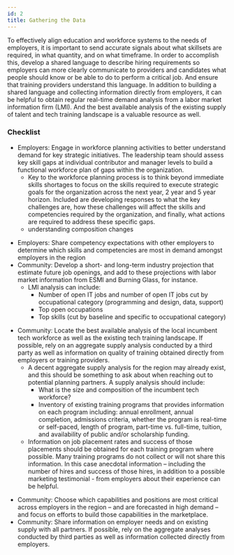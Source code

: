 ```yaml
---
id: 2
title: Gathering the Data
---
```


To effectively align education and workforce systems to the needs of employers, it is important to send accurate signals about what skillsets are required, in what quantity, and on what timeframe. In order to accomplish this, develop a shared language to describe hiring requirements so employers can more clearly communicate to providers and candidates what people should know or be able to do to perform a critical job. And ensure that training providers understand this language. In addition to building a shared language and collecting information directly from employers, it can be helpful to obtain regular real-time demand analysis from a labor market information firm (LMI). And the best available analysis of the existing supply of talent and tech training landscape is a valuable resource as well.

### Checklist

<ul>
  <li>Employers: Engage in workforce planning activities to better understand demand for key strategic initiatives. The leadership team should assess key skill gaps at individual contributor and manager levels to build a functional workforce plan of gaps within the organization.
    <ul>
      <li>Key to the workforce planning process is to think beyond immediate skills shortages to focus on the skills required to execute strategic goals for the organization across the next year, 2 year and 5 year horizon. Included are developing responses to what the key challenges are, how these challenges will affect the skills and competencies required by the organization, and finally, what actions are required to address these specific gaps.</li>
      <li>understanding composition changes</li>
    </ul>
  </li>
</ul>
<ul>
  <li>Employers: Share competency expectations with other employers to determine which skills and competencies are most in demand amongst employers in the region</li>
  <li>Community: Develop a short- and long-term industry projection that estimate future job openings, and add to these projections with labor market information from ESMI and Burning Glass, for instance.
    <ul>
      <li>LMI analysis can include:
        <ul>
          <li>Number of open IT jobs and number of open IT jobs cut by occupational category (programming and design, data, support)</li>
          <li>Top open occupations</li>
          <li>Top skills (cut by baseline and specific to occupational category)</li>
        </ul>
      </li>
    </ul>
  </li>
</ul>
<ul>
  <li>Community: Locate the best available analysis of the local incumbent tech workforce as well as the existing tech training landscape. If possible, rely on an aggregate supply analysis conducted by a third party as well as information on quality of training obtained directly from employers or training providers.
    <ul>
      <li>A decent aggregate supply analysis for the region may already exist, and this should be something to ask about when reaching out to potential planning partners. A supply analysis should include:<br />
        <ul>
          <li>What is the size and composition of the incumbent tech workforce?</li>
          <li>Inventory of existing training programs that provides information on each program including: annual enrollment, annual completion, admissions criteria, whether the program is real-time or self-paced, length of program, part-time vs. full-time, tuition, and availability of public and/or scholarship funding.</li>
        </ul>
      </li>
  </ul><ul>
      <li>Information on job placement rates and success of those placements should be obtained for each training program where possible. Many training programs do not collect or will not share this information. In this case anecdotal information – including the number of hires and success of those hires, in addition to a possible marketing testimonial - from employers about their experience can be helpful.</li>
    </ul>
  </li>
</ul><ul>
  <li>Community: Choose which capabilities and positions are most critical across employers in the region – and are forecasted in high demand – and focus on efforts to build those capabilities in the marketplace.</li>
  <li>Community: Share information on employer needs and on existing supply with all partners. If possible, rely on the aggregate analyses conducted by third parties as well as information collected directly from employers.</li>
</ul>

